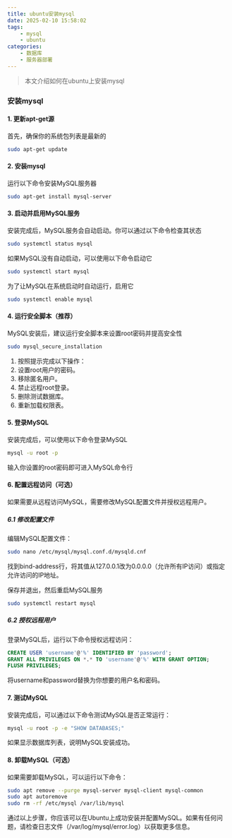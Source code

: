 ```yaml
---
title: ubuntu安装mysql
date: 2025-02-10 15:58:02
tags:
    - mysql
    - ubuntu
categories:
    - 数据库
    - 服务器部署
---
```


> 本文介绍如何在ubuntu上安装mysql

<!-- more -->

### 安装mysql

#### 1. 更新apt-get源
首先，确保你的系统包列表是最新的
```bash
sudo apt-get update
```

#### 2. 安装mysql
运行以下命令安装MySQL服务器
```bash
sudo apt-get install mysql-server
```

#### 3. 启动并启用MySQL服务
安装完成后，MySQL服务会自动启动。你可以通过以下命令检查其状态
```bash
sudo systemctl status mysql
```
如果MySQL没有自动启动，可以使用以下命令启动它
```bash
sudo systemctl start mysql
```
为了让MySQL在系统启动时自动运行，启用它
```bash
sudo systemctl enable mysql
```

#### 4. 运行安全脚本（推荐）
MySQL安装后，建议运行安全脚本来设置root密码并提高安全性
```bash
sudo mysql_secure_installation
```
1. 按照提示完成以下操作：
2. 设置root用户的密码。
3. 移除匿名用户。
4. 禁止远程root登录。
5. 删除测试数据库。
6. 重新加载权限表。

#### 5. 登录MySQL
安装完成后，可以使用以下命令登录MySQL
```bash
mysql -u root -p
```
输入你设置的root密码即可进入MySQL命令行

#### 6. 配置远程访问（可选）
如果需要从远程访问MySQL，需要修改MySQL配置文件并授权远程用户。

##### 6.1 修改配置文件
编辑MySQL配置文件：
```bash
sudo nano /etc/mysql/mysql.conf.d/mysqld.cnf
```
找到bind-address行，将其值从127.0.0.1改为0.0.0.0（允许所有IP访问）或指定允许访问的IP地址。

保存并退出，然后重启MySQL服务
```bash
sudo systemctl restart mysql
```
##### 6.2 授权远程用户
登录MySQL后，运行以下命令授权远程访问：
```sql
CREATE USER 'username'@'%' IDENTIFIED BY 'password';
GRANT ALL PRIVILEGES ON *.* TO 'username'@'%' WITH GRANT OPTION;
FLUSH PRIVILEGES;
```
将username和password替换为你想要的用户名和密码。

#### 7. 测试MySQL
安装完成后，可以通过以下命令测试MySQL是否正常运行：
```bash
mysql -u root -p -e "SHOW DATABASES;"
```
如果显示数据库列表，说明MySQL安装成功。

#### 8. 卸载MySQL（可选）
   如果需要卸载MySQL，可以运行以下命令：
```bash
sudo apt remove --purge mysql-server mysql-client mysql-common
sudo apt autoremove
sudo rm -rf /etc/mysql /var/lib/mysql
```
通过以上步骤，你应该可以在Ubuntu上成功安装并配置MySQL。如果有任何问题，请检查日志文件（/var/log/mysql/error.log）以获取更多信息。